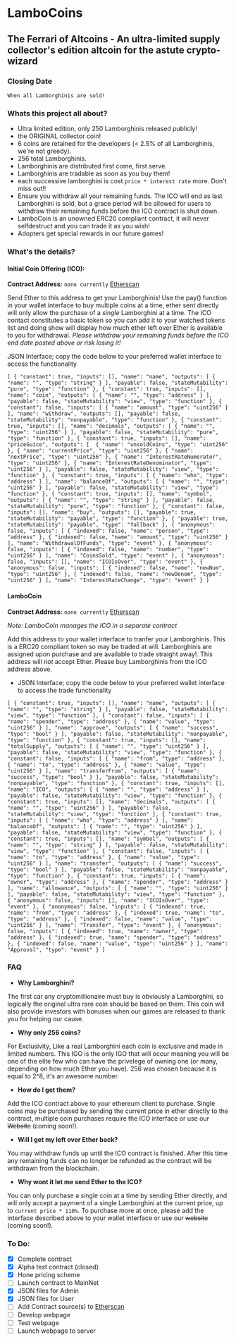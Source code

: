 # LamboCoins
## The Ferrari of Altcoins - An ultra-limited supply collector's edition altcoin for the astute crypto-wizard

### Closing Date
```
When all Lamborghinis are sold!
```

### Whats this project all about?
- Ultra limited edition, only 250 Lamborghinis released publicly!
- the ORIGINAL collector coin!
- 6 coins are retained for the developers (< 2.5% of all Lamborghinis, we're not greedy).
- 256 total Lamborghinis.
- Lamborghinis are distributed first come, first serve.
- Lamborghinis are tradable as soon as you buy them!
- each successive lamborghini is cost `price * interest rate` more. Don't miss out!!
- Ensure you withdraw all your remaining funds. The ICO will end as last Lamborghini is sold, but a grace period will be allowed for users to withdraw their remaining funds before the ICO contract is shut down.
- LamboCoin is an unowned ERC20 compliant contract, it will never selfdestruct and you can trade it as you wish!
- Adopters get special rewards in our future games!

### What's the details?
#### Initial Coin Offering (ICO):

  **Contract Address:** `none currently` [Etherscan](https://rinkeby.etherscan.io/address/?)

  Send Ether to this address to get your Lamborghinis! Use the pay() function in your wallet interface to buy multiple coins at a time, ether sent directly will only allow the purchase of a _single_ Lamborghini at a time. The ICO contact constitutes a basic token so you can add it to your watched tokens list and doing show will display how much ether left over Ether is available to you for withdrawal. _Please withdraw your remaining funds before the ICO end date posted above or risk losing it!_
  
  JSON Interface; copy the code below to your preferred wallet interface to access the functionality
  ```
  [ { "constant": true, "inputs": [], "name": "name", "outputs": [ { "name": "", "type": "string" } ], "payable": false, "stateMutability": "pure", "type": "function" }, { "constant": true, "inputs": [], "name": "coin", "outputs": [ { "name": "", "type": "address" } ], "payable": false, "stateMutability": "view", "type": "function" }, { "constant": false, "inputs": [ { "name": "amount", "type": "uint256" } ], "name": "withdraw", "outputs": [], "payable": false, "stateMutability": "nonpayable", "type": "function" }, { "constant": true, "inputs": [], "name": "decimals", "outputs": [ { "name": "", "type": "uint256" } ], "payable": false, "stateMutability": "pure", "type": "function" }, { "constant": true, "inputs": [], "name": "priceGuice", "outputs": [  { "name": "unsoldCoins", "type": "uint256" }, { "name": "currentPrice", "type": "uint256" }, { "name": "nextPrice", "type": "uint256" }, { "name": "InterestRateNumerator", "type": "uint256" }, { "name": "InterestRateDenominator", "type": "uint256" } ], "payable": false, "stateMutability": "view", "type": "function" }, { "constant": true, "inputs": [ { "name": "who", "type": "address" } ], "name": "balanceOf", "outputs": [ { "name": "", "type": "uint256" } ], "payable": false, "stateMutability": "view", "type": "function" }, { "constant": true, "inputs": [], "name": "symbol", "outputs": [ { "name": "", "type": "string" } ], "payable": false, "stateMutability": "pure", "type": "function" }, { "constant": false, "inputs": [], "name": "buy", "outputs": [], "payable": true, "stateMutability": "payable", "type": "function" }, { "payable": true, "stateMutability": "payable", "type": "fallback" }, { "anonymous": false, "inputs": [ { "indexed": false, "name": "person", "type": "address" }, { "indexed": false, "name": "amount", "type": "uint256" } ], "name": "WithdrawalOfFunds", "type": "event" }, { "anonymous": false, "inputs": [ { "indexed": false, "name": "number", "type": "uint256" } ], "name": "CoinsSold", "type": "event" }, { "anonymous": false, "inputs": [], "name": "ICOIsOver", "type": "event" }, { "anonymous": false, "inputs": [ { "indexed": false, "name": "newNum", "type": "uint256" }, { "indexed": false, "name": "newDenom", "type": "uint256" } ], "name": "InterestRateChange", "type": "event" } ]
  ```

#### LamboCoin
  **Contract Address:** `none currently` [Etherscan](https://rinkeby.etherscan.io/address/?) 
  
  _Note: LamboCoin manages the ICO in a separate contract_
  
  Add this address to your wallet interface to tranfer your Lamborghinis. This is a ERC20 compliant token so may be traded at will. Lamborghinis are assigned upon purchase and are available to trade straight away!. This address will _not_ accept Ether. Please buy Lamborghinis from the ICO address above.

  - JSON Interface; copy the code below to your preferred wallet interface to access the trade functionality
  ```
  [ { "constant": true, "inputs": [], "name": "name", "outputs": [ { "name": "", "type": "string" } ], "payable": false, "stateMutability": "view", "type": "function" }, { "constant": false, "inputs": [ { "name": "spender", "type": "address" }, { "name": "value", "type": "uint256" } ], "name": "approve", "outputs": [ { "name": "success", "type": "bool" } ], "payable": false, "stateMutability": "nonpayable", "type": "function" }, { "constant": true, "inputs": [], "name": "totalSupply", "outputs": [ { "name": "", "type": "uint256" } ], "payable": false, "stateMutability": "view", "type": "function" }, { "constant": false, "inputs": [ { "name": "from", "type": "address" }, { "name": "to", "type": "address" }, { "name": "value", "type": "uint256" } ], "name": "transferFrom", "outputs": [ { "name": "success", "type": "bool" } ], "payable": false, "stateMutability": "nonpayable", "type": "function" }, { "constant": true, "inputs": [], "name": "ICO", "outputs": [ { "name": "", "type": "address" } ], "payable": false, "stateMutability": "view", "type": "function" }, { "constant": true, "inputs": [], "name": "decimals", "outputs": [ { "name": "", "type": "uint256" } ], "payable": false, "stateMutability": "view", "type": "function" }, { "constant": true, "inputs": [ { "name": "who", "type": "address" } ], "name": "balanceOf", "outputs": [ { "name": "", "type": "uint256" } ], "payable": false, "stateMutability": "view", "type": "function" }, { "constant": true, "inputs": [], "name": "symbol", "outputs": [ { "name": "", "type": "string" } ], "payable": false, "stateMutability": "view", "type": "function" }, { "constant": false, "inputs": [ { "name": "to", "type": "address" }, { "name": "value", "type": "uint256" } ], "name": "transfer", "outputs": [ { "name": "success", "type": "bool" } ], "payable": false, "stateMutability": "nonpayable", "type": "function" }, { "constant": true, "inputs": [ { "name": "owner", "type": "address" }, { "name": "spender", "type": "address" } ], "name": "allowance", "outputs": [ { "name": "", "type": "uint256" } ], "payable": false, "stateMutability": "view", "type": "function" }, { "anonymous": false, "inputs": [], "name": "ICOIsOver", "type": "event" }, { "anonymous": false, "inputs": [ { "indexed": true, "name": "from", "type": "address" }, { "indexed": true, "name": "to", "type": "address" }, { "indexed": false, "name": "value", "type": "uint256" } ], "name": "Transfer", "type": "event" }, { "anonymous": false, "inputs": [ { "indexed": true, "name": "owner", "type": "address" }, { "indexed": true, "name": "spender", "type": "address" }, { "indexed": false, "name": "value", "type": "uint256" } ], "name": "Approval", "type": "event" } ]
  ```

### FAQ
- **Why Lamborghini?**

The first car any cryptomillionaire must buy is obviously a Lamborghini, so logically the original ultra rare coin should be based on them. This coin will also provide investors with bonuses when our games are released to thank you for helping our cause.

- **Why only 256 coins?**

For Exclusivity, Like a real Lamborghini each coin is exclusive and made in limited numbers. This IGO is the only IGO that will occur meaning you will be one of the elite few who can have the privelege of owning one (or many, depending on how much Ether you have). 256 was chosen because it is equal to 2^8, it's an awesome number.

- **How do I get them?**

Add the ICO contract above to your ethereum client to purchase. Single coins may be purchased by sending the current price in ether directly to the contract, multiple coin purchases require the ICO interface or use our ~~Website~~ (coming soon!).

- **Will I get my left over Ether back?**

You may withdraw funds up until the ICO contract is finished. After this time any remaining funds can no longer be refunded as the contract will be withdrawn from the blockchain.

- **Why wont it let me send Ether to the ICO?**

You can only purchase a single coin at a time by sending Ether directly, and will only accept a payment of a single Lamborghini at the current price, up to `current price * 110%`. To purchase more at once, please add the interface described above to your wallet interface or use our ~~website~~ (coming soon!).

### To Do:
- [x] Complete contract
- [x] Alpha test contract (closed)
- [x] Hone pricing scheme
- [ ] Launch contract to MainNet
- [x] JSON files for Admin
- [x] JSON files for User
- [ ] Add Contract source(s) to [Etherscan](https://etherscan.io)
- [ ] Develop webpage
- [ ] Test webpage
- [ ] Launch webpage to server
